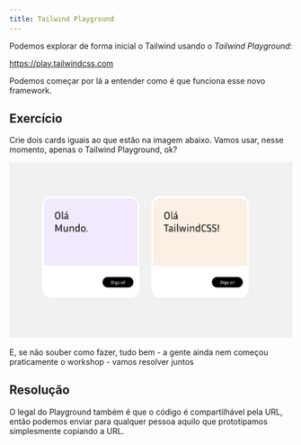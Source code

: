 ```yaml
---
title: Tailwind Playground
---
```


Podemos explorar de forma inicial o Tailwind usando o *Tailwind Playground*:

<https://play.tailwindcss.com>

Podemos começar por lá a entender como é que funciona esse novo framework.

## Exercício

Crie dois cards iguais ao que estão na imagem abaixo. Vamos usar, nesse momento, apenas o Tailwind Playground, ok?

![alt text](image-4.png)

E, se não souber como fazer, tudo bem - a gente ainda nem começou praticamente o workshop - vamos resolver juntos

## Resolução

O legal do Playground também é que o código é compartilhável pela URL, então podemos enviar para qualquer pessoa aquilo que prototipamos simplesmente copiando a URL.

<!-- TODO: Resolução do exercício -->